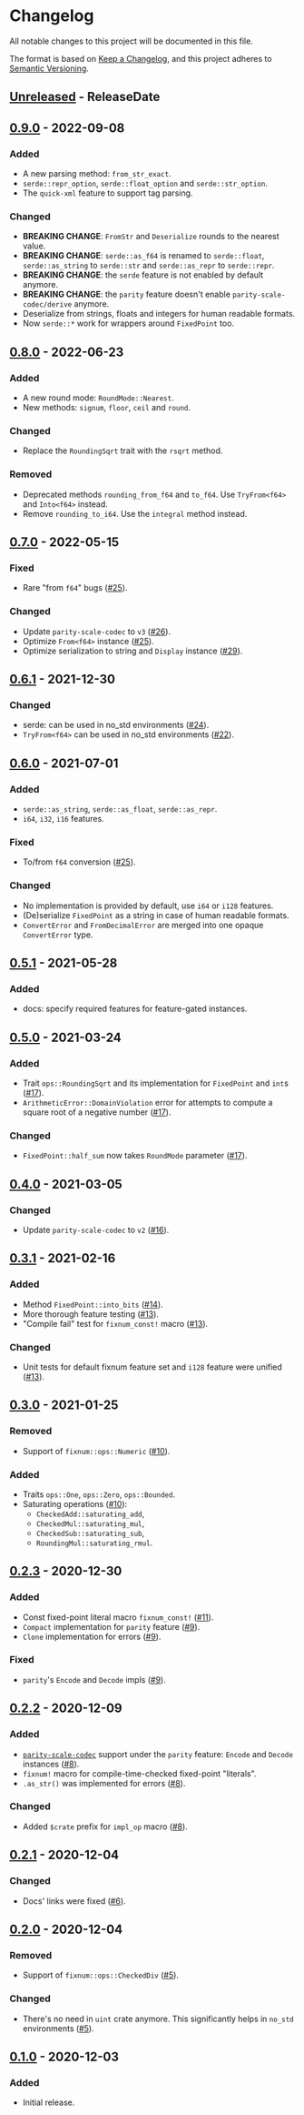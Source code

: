 # Changelog
All notable changes to this project will be documented in this file.

The format is based on [Keep a Changelog](https://keepachangelog.com/en/1.0.0/),
and this project adheres to [Semantic Versioning](https://semver.org/spec/v2.0.0.html).

<!-- next-header -->

## [Unreleased] - ReleaseDate

## [0.9.0] - 2022-09-08

### Added
- A new parsing method: `from_str_exact`.
- `serde::repr_option`, `serde::float_option` and `serde::str_option`.
- The `quick-xml` feature to support tag parsing.

### Changed
- **BREAKING CHANGE**: `FromStr` and `Deserialize` rounds to the nearest value.
- **BREAKING CHANGE**: `serde::as_f64` is renamed to `serde::float`, `serde::as_string` to `serde::str` and `serde::as_repr` to `serde::repr`.
- **BREAKING CHANGE**: the `serde` feature is not enabled by default anymore.
- **BREAKING CHANGE**: the `parity` feature doesn't enable `parity-scale-codec/derive` anymore.
- Deserialize from strings, floats and integers for human readable formats.
- Now `serde::*` work for wrappers around `FixedPoint` too.

## [0.8.0] - 2022-06-23
### Added
- A new round mode: `RoundMode::Nearest`.
- New methods: `signum`, `floor`, `ceil` and `round`.

### Changed
- Replace the `RoundingSqrt` trait with the `rsqrt` method.

### Removed
- Deprecated methods `rounding_from_f64` and `to_f64`. Use `TryFrom<f64>` and `Into<f64>` instead.
- Remove `rounding_to_i64`. Use the `integral` method instead.

## [0.7.0] - 2022-05-15
### Fixed
- Rare "from `f64`" bugs ([#25]).

### Changed
- Update `parity-scale-codec` to `v3` ([#26]).
- Optimize `From<f64>` instance ([#25]).
- Optimize serialization to string and `Display` instance ([#29]).

[#25]: https://github.com/loyd/fixnum/pull/25
[#26]: https://github.com/loyd/fixnum/issues/26
[#29]: https://github.com/loyd/fixnum/pull/29

## [0.6.1] - 2021-12-30
### Changed
- serde: can be used in no_std environments ([#24]).
- `TryFrom<f64>` can be used in no_std environments ([#22]).

[#24]: https://github.com/loyd/fixnum/pull/24
[#22]: https://github.com/loyd/fixnum/pull/22

## [0.6.0] - 2021-07-01
### Added
- `serde::as_string`, `serde::as_float`, `serde::as_repr`.
- `i64`, `i32`, `i16` features.

### Fixed
- To/from `f64` conversion ([#25]).

### Changed
- No implementation is provided by default, use `i64` or `i128` features.
- (De)serialize `FixedPoint` as a string in case of human readable formats.
- `ConvertError` and `FromDecimalError` are merged into one opaque `ConvertError` type.

[#25]: https://github.com/loyd/fixnum/pull/25

## [0.5.1] - 2021-05-28
### Added
- docs: specify required features for feature-gated instances.

## [0.5.0] - 2021-03-24
### Added
- Trait `ops::RoundingSqrt` and its implementation for `FixedPoint` and `int`s ([#17]).
- `ArithmeticError::DomainViolation` error for attempts to compute a square root of a negative number ([#17]).

### Changed
- `FixedPoint::half_sum` now takes `RoundMode` parameter ([#17]).

[#17]: https://github.com/loyd/fixnum/pull/17

## [0.4.0] - 2021-03-05
### Changed
- Update `parity-scale-codec` to `v2` ([#16]).

[#16]: https://github.com/loyd/fixnum/pull/16

## [0.3.1] - 2021-02-16
### Added
- Method `FixedPoint::into_bits` ([#14]).
- More thorough feature testing ([#13]).
- "Compile fail" test for `fixnum_const!` macro ([#13]).

### Changed
- Unit tests for default fixnum feature set and `i128` feature were unified ([#13]).

[#14]: https://github.com/loyd/fixnum/pull/14
[#13]: https://github.com/loyd/fixnum/pull/13

## [0.3.0] - 2021-01-25
### Removed
- Support of `fixnum::ops::Numeric` ([#10]).

### Added
- Traits `ops::One`, `ops::Zero`, `ops::Bounded`.
- Saturating operations ([#10]):
  - `CheckedAdd::saturating_add`,
  - `CheckedMul::saturating_mul`,
  - `CheckedSub::saturating_sub`,
  - `RoundingMul::saturating_rmul`.

[#10]: https://github.com/loyd/fixnum/pull/10

## [0.2.3] - 2020-12-30
### Added
- Const fixed-point literal macro `fixnum_const!` ([#11]).
- `Compact` implementation for `parity` feature ([#9]).
- `Clone` implementation for errors ([#9]).

### Fixed
- `parity`'s `Encode` and `Decode` impls ([#9]).

[#11]: https://github.com/loyd/fixnum/pull/11
[#9]: https://github.com/loyd/fixnum/pull/9

## [0.2.2] - 2020-12-09
### Added
- [`parity-scale-codec`](https://docs.rs/parity-scale-codec) support under the `parity` feature: `Encode` and `Decode` instances ([#8]).
- `fixnum!` macro for compile-time-checked fixed-point "literals".
- `.as_str()` was implemented for errors ([#8]).

### Changed
- Added `$crate` prefix for `impl_op` macro ([#8]).

[#8]: https://github.com/loyd/fixnum/pull/8

## [0.2.1] - 2020-12-04
### Changed
- Docs' links were fixed ([#6]).

[#6]: https://github.com/loyd/fixnum/pull/6

## [0.2.0] - 2020-12-04
### Removed
- Support of `fixnum::ops::CheckedDiv` ([#5]).

### Changed
- There's no need in `uint` crate anymore. This significantly helps in `no_std` environments ([#5]).

[#5]: https://github.com/loyd/fixnum/pull/5

## [0.1.0] - 2020-12-03
### Added
- Initial release.

<!-- next-url -->
[Unreleased]: https://github.com/loyd/fixnum/compare/v0.9.0...HEAD
[0.9.0]: https://github.com/loyd/fixnum/compare/v0.8.0...v0.9.0
[0.8.0]: https://github.com/loyd/fixnum/compare/v0.7.0...v0.8.0
[0.7.0]: https://github.com/loyd/fixnum/compare/v0.6.1...v0.7.0
[0.6.1]: https://github.com/loyd/fixnum/compare/v0.6.0...v0.6.1
[0.6.0]: https://github.com/loyd/fixnum/compare/v0.5.1...v0.6.0
[0.5.1]: https://github.com/loyd/fixnum/compare/v0.5.0...v0.5.1
[0.5.0]: https://github.com/loyd/fixnum/compare/v0.4.0...v0.5.0
[0.4.0]: https://github.com/loyd/fixnum/compare/v0.3.1...v0.4.0
[0.3.1]: https://github.com/loyd/fixnum/compare/v0.3.0...v0.3.1
[0.3.0]: https://github.com/loyd/fixnum/compare/v0.2.3...v0.3.0
[0.2.3]: https://github.com/loyd/fixnum/compare/v0.2.2...v0.2.3
[0.2.2]: https://github.com/loyd/fixnum/compare/v0.2.1...v0.2.2
[0.2.1]: https://github.com/loyd/fixnum/compare/v0.2.0...v0.2.1
[0.2.0]: https://github.com/loyd/fixnum/compare/v0.1.0...v0.2.0
[0.1.0]: https://github.com/loyd/fixnum/releases/tag/v0.1.0
